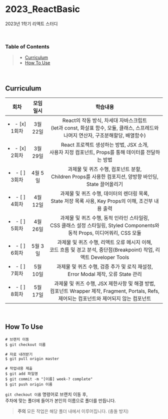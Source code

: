 # 2023_ReactBasic
2023년 1학기 리액트 스터디

&nbsp;

### Table of Contents
> - [Curriculum](#curriculum)
> - [How To Use](#how-to-use)

&nbsp;

## Curriculum
<!-- :black_square_button: :ballot_box_with_check: -->
|회차|모임 일시|학습내용|
|:---:|:---:|:---:|
| <li>- [x] 1회차 </li> |3월 22일|React의 작동 방식, 차세대 자바스크립트<br>(let과 const, 화살표 함수, 모듈, 클래스, 스프레드와 나머지 연산자, 구조분해할당, 배열함수)|
| <li>- [x] 2회차 </li> |3월 29일|React 프로젝트 생성하는 방법, JSX 소개,<br>사용자 지정 컴포넌트, Props를 통해 데이터를 전달하는 방법|
| <li>- [ ] 3회차 </li> |4월 5일|과제물 및 퀴즈 수행, 컴포넌트 분할,<br>Children Props를 사용한 컴포지션, 양방향 바인딩, State 끌어올리기|
| <li>- [ ] 4회차 </li> |4월 12일|과제물 및 퀴즈 수행, 데이터의 렌더링 목록,<br>State 저장 목록 사용, Key Props의 이해, 조건부 내용 출력|
| <li>- [ ] 5회차 </li> |4월 26일|과제물 및 퀴즈 수행, 동적 인라인 스타일링,<br>CSS 클래스 설정 스타일링, Styled Components와 동적 Props, 미디어쿼리, CSS 모듈|
| <li>- [ ] 6회차 </li> |5월 3일|과제물 및 퀴즈 수행, 리액트 오류 메시지 이해,<br>코드 흐름 및 경고 분석, 중단점(Breakpoint) 작업, 리액트 Developer Tools|
| <li>- [ ] 7회차 </li> |5월 10일|과제물 및 퀴즈 수행, 검증 추가 및 로직 재설정,<br>Error Modal 제작, 오류 State 관리|
| <li>- [ ] 8회차 </li> |5월 17일|과제물 및 퀴즈 수행, JSX 제한사항 및 해결 방법,<br>컴포넌트 Wrapper 제작, Fragment, Portals, Refs, 제어되는 컴포넌트와 제어되지 않는 컴포넌트|

&nbsp;

## How To Use
```
# 브랜치 이동
$ git checkout 이름

# 자료 내려받기
$ git pull origin master

# 작업내용 제출
$ git add 파일명
$ git commit -m "[이름] week-? complete"
$ git push origin 이름
```

`git checkout 이름` 명령어로 브랜치 이동 후,  
주차에 맞는 폴더에 들어가 본인의 이름으로 폴더를 만듭니다.
> **주의** 모든 작업은 해당 폴더 내에서 이루어집니다. (충돌 방지)
